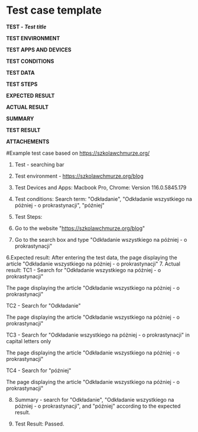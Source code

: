 # Test case template 
**TEST - _Test title_**

**TEST ENVIRONMENT**

**TEST APPS AND DEVICES**

**TEST CONDITIONS**

**TEST DATA**

**TEST STEPS**

**EXPECTED RESULT**

**ACTUAL RESULT**

**SUMMARY**

**TEST RESULT**

**ATTACHEMENTS**


#Example test case based on https://szkolawchmurze.org/

1. Test - searching bar
2. Test environment - https://szkolawchmurze.org/blog
3. Test Devices and Apps: Macbook Pro, Chrome: Version 116.0.5845.179
4. Test conditions: Search term: "Odkładanie", "Odkładanie wszystkiego na póżniej - o prokrastynacji", "później"
5. Test Steps:
1. Go to the website "https://szkolawchmurze.org/blog"

2. Go to the search box and type "Odkładanie wszystkiego na póżniej - o prokrastynacji"

6.Expected result: After entering the test data, the page displaying the article "Odkładanie wszystkiego na póżniej - o prokrastynacji"
7. Actual result:
TC1 - Search for "Odkładanie wszystkiego na póżniej - o prokrastynacji"

The page displaying the article "Odkładanie wszystkiego na póżniej - o prokrastynacji"

TC2 - Search for "Odkładanie"

The page displaying the article "Odkładanie wszystkiego na póżniej - o prokrastynacji"

TC3 - Search for "Odkładanie wszystkiego na póżniej - o prokrastynacji" in capital letters only

The page displaying the article "Odkładanie wszystkiego na póżniej - o prokrastynacji"

TC4 - Search for "później"

The page displaying the article "Odkładanie wszystkiego na póżniej - o prokrastynacji"

8. Summary - search for "Odkładanie", "Odkładanie wszystkiego na póżniej - o prokrastynacji", and "później" according to the expected result.

9. Test Result: Passed.
